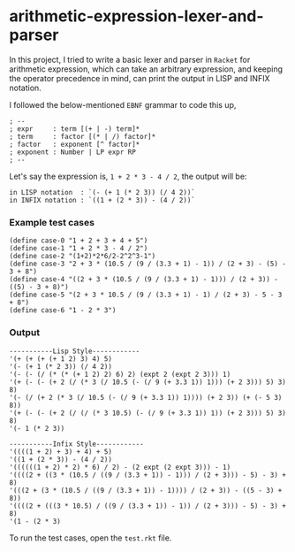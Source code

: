 # arithmetic-expression-lexer-and-parser

In this project, I tried to write a basic lexer and parser in `Racket` for arithmetic expression, which can take an arbitrary expression, and keeping the operator precedence in mind, can print the output in LISP and INFIX notation.

I followed the below-mentioned `EBNF` grammar to code this up,
```
; --
; expr     : term [(+ | -) term]*
; term     : factor [(* | /) factor]*
; factor   : exponent [^ factor]*
; exponent : Number | LP expr RP
; --
```

Let's say the expression is, `1 + 2 * 3 - 4 / 2`, the output will be:
```
in LISP notation  : `(- (+ 1 (* 2 3)) (/ 4 2))`
in INFIX notation : `((1 + (2 * 3)) - (4 / 2))`
```

### Example test cases
```
(define case-0 "1 + 2 + 3 + 4 + 5") 
(define case-1 "1 + 2 * 3 - 4 / 2")
(define case-2 "(1+2)*2*6/2-2^2^3-1")  
(define case-3 "2 + 3 * (10.5 / (9 / (3.3 + 1) - 1)) / (2 + 3) - (5) - 3 + 8")
(define case-4 "((2 + 3 * (10.5 / (9 / (3.3 + 1) - 1))) / (2 + 3)) - ((5) - 3 + 8)")
(define case-5 "(2 + 3 * 10.5 / (9 / (3.3 + 1) - 1) / (2 + 3) - 5 - 3 + 8")
(define case-6 "1 - 2 * 3")
```

### Output
```
-----------Lisp Style------------
'(+ (+ (+ (+ 1 2) 3) 4) 5)
'(- (+ 1 (* 2 3)) (/ 4 2))
'(- (- (/ (* (* (+ 1 2) 2) 6) 2) (expt 2 (expt 2 3))) 1)
'(+ (- (- (+ 2 (/ (* 3 (/ 10.5 (- (/ 9 (+ 3.3 1)) 1))) (+ 2 3))) 5) 3) 8)
'(- (/ (+ 2 (* 3 (/ 10.5 (- (/ 9 (+ 3.3 1)) 1)))) (+ 2 3)) (+ (- 5 3) 8))
'(+ (- (- (+ 2 (/ (/ (* 3 10.5) (- (/ 9 (+ 3.3 1)) 1)) (+ 2 3))) 5) 3) 8)
'(- 1 (* 2 3))

-----------Infix Style------------
'((((1 + 2) + 3) + 4) + 5)
'((1 + (2 * 3)) - (4 / 2))
'((((((1 + 2) * 2) * 6) / 2) - (2 expt (2 expt 3))) - 1)
'((((2 + ((3 * (10.5 / ((9 / (3.3 + 1)) - 1))) / (2 + 3))) - 5) - 3) + 8)
'(((2 + (3 * (10.5 / ((9 / (3.3 + 1)) - 1)))) / (2 + 3)) - ((5 - 3) + 8))
'((((2 + (((3 * 10.5) / ((9 / (3.3 + 1)) - 1)) / (2 + 3))) - 5) - 3) + 8)
'(1 - (2 * 3)
```

To run the test cases, open the `test.rkt` file. 

